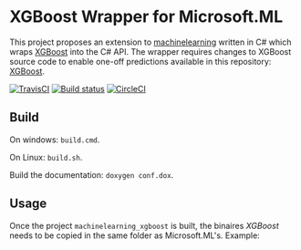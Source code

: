 # XGBoost Wrapper for Microsoft.ML

This project proposes an extension to
[machinelearning](https://github.com/dotnet/machinelearning)
written in C# which wraps [XGBoost](https://github.com/dmlc/xgboost) 
into the C# API. The wrapper requires changes to XGBoost source code
to enable one-off predictions available in this repository:
[XGBoost](https://github.com/xadupre/xgboost).

[![TravisCI](https://travis-ci.org/xadupre/machinelearning_xgboost.svg?branch=master)](https://travis-ci.org/xadupre/machinelearning_xgboost)
[![Build status](https://ci.appveyor.com/api/projects/status/7m8x515b7ek3pddk?svg=true)](https://ci.appveyor.com/project/xadupre/machinelearning-xgboost)
[![CircleCI](https://circleci.com/gh/xadupre/machinelearning_xgboost.svg?style=svg)](https://circleci.com/gh/xadupre/machinelearning_xgboost)

## Build

On windows: ``build.cmd``.

On Linux: ``build.sh``.

Build the documentation: ``doxygen conf.dox``.

## Usage

Once the project ``machinelearning_xgboost`` is built,
the binaires *XGBoost* needs to be copied in the same folder as
Microsoft.ML's.
Example:
